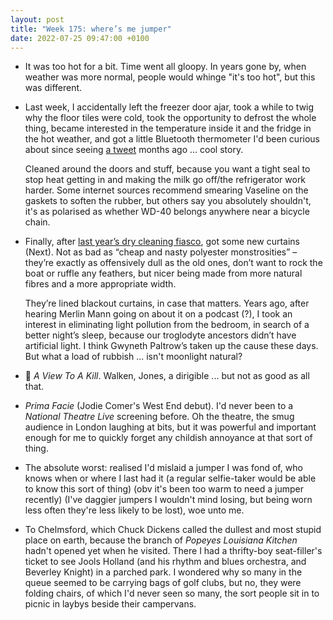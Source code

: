 ```yaml
---
layout: post
title: "Week 175: where’s me jumper"
date: 2022-07-25 09:47:00 +0100
---
```


- It was too hot for a bit. Time went all gloopy. In years gone by, when weather was more normal, people would whinge "it's too hot", but this was different.

- Last week, I accidentally left the freezer door ajar, took a while to twig why the floor tiles were cold, took the opportunity to defrost the whole thing, became interested in the temperature inside it and the fridge in the hot weather, and got a little Bluetooth thermometer I'd been curious about since seeing [a tweet](https://twitter.com/codinghorror/status/1507463469725265922) months ago  ... cool story.

  Cleaned around the doors and stuff, because you want a tight seal to stop heat getting in and making the milk go off/the refrigerator work harder. Some internet sources recommend smearing Vaseline on the gaskets to soften the rubber, but others say you absolutely shouldn't, it's as polarised as whether WD-40 belongs anywhere near a bicycle chain.

- Finally, after [last year’s dry cleaning fiasco](/2021/12/week-143), got some new curtains (Next). Not as bad as “cheap and nasty polyester monstrosities” – they’re exactly as offensively dull as the old ones, don’t want to rock the boat or ruffle any feathers, but nicer being made from more natural fibres and a more appropriate width.

  They’re lined blackout curtains, in case that matters. Years ago, after hearing Merlin Mann going on about it on a podcast (?), I took an interest in eliminating light pollution from the bedroom, in search of a better night’s sleep, because our troglodyte ancestors didn’t have artificial light. I think Gwyneth Paltrow’s taken up the cause these days. But what a load of rubbish ... isn't moonlight natural? 

- 🎦 <cite>A View To A Kill</cite>. Walken, Jones, a dirigible ... but not as good as all that.

- <cite>Prima Facie</cite> (Jodie Comer's West End debut). I'd never been to a <cite>National Theatre Live</cite> screening before. Oh the theatre, the smug audience in London laughing at bits, but it was powerful and important enough for me to quickly forget any childish annoyance at that sort of thing.

- The absolute worst: realised I'd mislaid a jumper I was fond of, who knows when or where I last had it (a regular selfie-taker would be able to know this sort of thing) (obv it's been too warm to need a jumper recently) (I've daggier jumpers I wouldn't mind losing, but being worn less often they're less likely to be lost), woe unto me.

- To Chelmsford, which Chuck Dickens called the dullest and most stupid place on earth,
  because the branch of _Popeyes Louisiana Kitchen_ hadn't opened yet when he visited.
  There I had a thrifty-boy seat-filler's ticket to see Jools Holland (and his rhythm and blues orchestra, and Beverley Knight) in a parched park. I wondered why so many in the queue seemed to be carrying bags of golf clubs, but no, they were folding chairs, of which I'd never seen so many, the sort people sit in to picnic in laybys beside their campervans.
